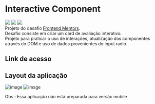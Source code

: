 # Interactive Component
<div>
 <img src="https://img.shields.io/badge/HTML-239120?style=for-the-badge&logo=html5&logoColor=white" target="_blank">
 <img src="https://img.shields.io/badge/CSS-239120?&style=for-the-badge&logo=css3&logoColor=white" target="_blank">
 <img src="https://img.shields.io/badge/JavaScript-F7DF1E?style=for-the-badge&logo=javascript&logoColor=black" target="_blank">
 </div>
 Projeto do desafio <a href="https://www.frontendmentor.io/home">Frontend Mentors</a>. 
 <br>
 Desafio consiste em criar um card de avaliação interativo. 
 <br>
 Projeto para praticar o uso de interações, atualização dos componentes através do DOM e uso de dados provenientes do input radio.  
 
<h2>Link de acesso</h2>

 
<h2>Layout da aplicação</h2>

![image](https://user-images.githubusercontent.com/107756337/176212430-88b48835-1148-4962-9c94-b1a04d7ffc9a.png)
![image](https://user-images.githubusercontent.com/107756337/176212535-aa3a0097-78b8-448b-a6db-225e38270c8f.png)

Obs.: Essa aplicação não está preparada para versão mobile
